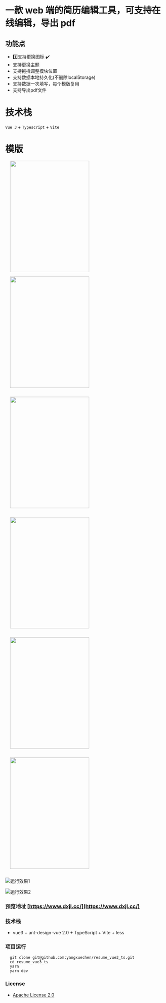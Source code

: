 

# 一款 web 端的简历编辑工具，可支持在线编辑，导出 pdf

## 功能点 

* :one:支持更换图标 :heavy_check_mark:
* 支持更换主题
* 支持拖拽调整模块位置
* 支持数据本地持久化(不删除localStorage)
* 支持数据一次填写，每个模版复用
* 支持导出pdf文件

# 技术栈 
`Vue 3` + `Typescript` + `Vite` 

# 模版  
<div style="display:flex; flex-wrap: wrap;">
<a href="https://yangxuechen.github.io/resume_vue3_ts/#/resumeEdit/template01?name=resume-01"><img src="https://github.com/yangxuechen/resume_vue3_ts/blob/dev/src/assets/resume-temp/temp-01.png" style=" width: 250px;
    height: 350px;padding:0 15px;"></img></a>

  <a href="https://yangxuechen.github.io/resume_vue3_ts/#/resumeEdit/template01?name=resume-02"><img src="https://github.com/yangxuechen/resume_vue3_ts/blob/dev/src/assets/resume-temp/temp-02.png" style=" width: 250px;
    height: 350px;padding:0 15px;"></img></a>

  <a href="https://yangxuechen.github.io/resume_vue3_ts/#/resumeEdit/template01?name=resume-03"><img src="https://github.com/yangxuechen/resume_vue3_ts/blob/dev/src/assets/resume-temp/temp-03.png" style=" width: 250px;
    height: 350px;padding:0 15px;"></img></a>

  <a href="https://yangxuechen.github.io/resume_vue3_ts/#/resumeEdit/template01?name=resume-04"><img src="https://github.com/yangxuechen/resume_vue3_ts/blob/dev/src/assets/resume-temp/temp-04.png" style=" width: 250px;
    height: 350px;padding:0 15px;"></img></a>
  
  <a href="https://yangxuechen.github.io/resume_vue3_ts/#/resumeEdit/template01?name=resume-05"><img src="https://github.com/yangxuechen/resume_vue3_ts/blob/dev/src/assets/resume-temp/temp-05.png" style=" width: 250px;
    height: 350px;padding:0 15px;"></img></a>

  <a href="https://yangxuechen.github.io/resume_vue3_ts/#/resumeEdit/template01?name=resume-06"><img src="https://github.com/yangxuechen/resume_vue3_ts/blob/dev/src/assets/resume-temp/temp-06.png" style=" width: 250px;
    height: 350px;padding:0 15px;"></img></a>
</div>



![运行效果1](https://github.com/yangxuechen/resume_vue3_ts/blob/master/src/assets/readme/temp1.png)

![运行效果2](https://github.com/yangxuechen/resume_vue3_ts/blob/master/src/assets/readme/temp2.png)

### 预览地址 [https://www.dxjl.cc/](https://www.dxjl.cc/)

### 技术栈

- vue3 + ant-design-vue 2.0 + TypeScript + Vite + less

### 项目运行

```
  git clone git@github.com:yangxuechen/resume_vue3_ts.git
  cd resume_vue3_ts
  yarn
  yarn dev
```

### License

- [Apache License 2.0](https://github.com/yangxuechen/resume_vue3_ts/blob/master/LICENSE)
